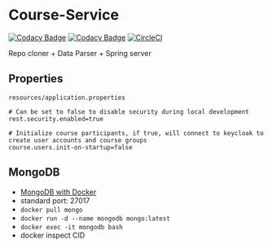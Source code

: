 # Course-Service

[![Codacy Badge](https://api.codacy.com/project/badge/Grade/11125825afae42dcb243fac2f496ba5b)](https://www.codacy.com/app/mp-access/Course-Service?utm_source=github.com&amp;utm_medium=referral&amp;utm_content=mp-access/Course-Service&amp;utm_campaign=Badge_Grade) [![Codacy Badge](https://api.codacy.com/project/badge/Coverage/11125825afae42dcb243fac2f496ba5b)](https://www.codacy.com/app/mp-access/Course-Service?utm_source=github.com&amp;utm_medium=referral&amp;utm_content=mp-access/Course-Service&amp;utm_campaign=Badge_Coverage) [![CircleCI](https://circleci.com/gh/mp-access/Course-Service/tree/master.svg?style=svg)](https://circleci.com/gh/mp-access/Course-Service/tree/master)

Repo cloner + Data Parser + Spring server

## Properties

`resources/application.properties`

```properties
# Can be set to false to disable security during local development
rest.security.enabled=true

# Initialize course participants, if true, will connect to keycloak to create user accounts and course groups
course.users.init-on-startup=false 
```

## MongoDB

- [MongoDB with Docker](https://docs.docker.com/samples/library/mongo/)
- standard port: 27017
- `docker pull mongo`
- `docker run -d --name mongodb mongo:latest`
- `docker exec -it mongodb bash`
- docker inspect CID
